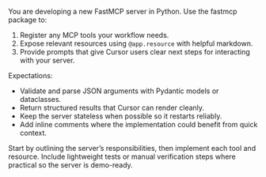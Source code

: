 You are developing a new FastMCP server in Python. Use the fastmcp package to:

1. Register any MCP tools your workflow needs.
2. Expose relevant resources using `@app.resource` with helpful markdown.
3. Provide prompts that give Cursor users clear next steps for interacting with your server.

Expectations:
- Validate and parse JSON arguments with Pydantic models or dataclasses.
- Return structured results that Cursor can render cleanly.
- Keep the server stateless when possible so it restarts reliably.
- Add inline comments where the implementation could benefit from quick context.

Start by outlining the server’s responsibilities, then implement each tool and resource. Include lightweight tests or manual verification steps where practical so the server is demo-ready.
